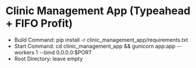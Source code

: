 # Clinic Management App (Typeahead + FIFO Profit)
- Build Command: pip install -r clinic_management_app/requirements.txt
- Start Command: cd clinic_management_app && gunicorn app:app --workers 1 --bind 0.0.0.0:$PORT
- Root Directory: leave empty
